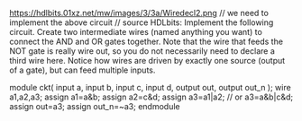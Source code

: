 https://hdlbits.01xz.net/mw/images/3/3a/Wiredecl2.png
// we need to implement the above circuit
// source HDLbits: Implement the following circuit. Create two intermediate wires (named anything you want) to connect the AND and OR gates together. Note that the wire that feeds the NOT gate is really wire out, so you do not necessarily need to declare a third wire here. Notice how wires are driven by exactly one source (output of a gate), but can feed multiple inputs.

module ckt(
    input a,
    input b,
    input c,
    input d,
    output out,
    output out_n   ); 
wire a1,a2,a3;
    assign a1=a&b;
    assign a2=c&d;
    assign a3=a1|a2;
    // or a3=a&b|c&d;
    assign out=a3;
    assign out_n=~a3;
endmodule